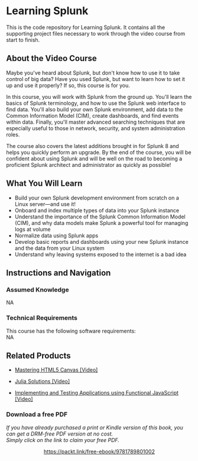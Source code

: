 ﻿# Learning Splunk
This is the code repository for Learning Splunk. It contains all the supporting project files necessary to work through the video course from start to finish.

## About the Video Course
	
Maybe you've heard about Splunk, but don't know how to use it to take control of big data? Have you used Splunk, but want to learn how to set it up and use it properly? If so, this course is for you.

In this course, you will work with Splunk from the ground up. You'll learn the basics of Splunk terminology, and how to use the Splunk web interface to find data. You'll also build your own Splunk environment, add data to the Common Information Model (CIM), create dashboards, and find events within data. Finally, you'll master advanced searching techniques that are especially useful to those in network, security, and system administration roles.

The course also covers the latest additions brought in for Splunk 8 and helps you quickly perform an upgrade. By the end of the course, you will be confident about using Splunk and will be well on the road to becoming a proficient Splunk architect and administrator as quickly as possible!

<H2>What You Will Learn</H2>
<DIV class=book-info-will-learn-text>
<UL>
<LI>Build your own Splunk development environment from scratch on a Linux server—and use it!
<LI>Onboard and index multiple types of data into your Splunk instance
<LI>Understand the importance of the Splunk Common Information Model (CIM), and why data models make Splunk a powerful tool for managing logs at volume
<LI>Normalize data using Splunk apps
<LI>Develop basic reports and dashboards using your new Splunk instance and the data from your Linux system
<LI>Understand why leaving systems exposed to the internet is a bad idea </LI></UL></DIV>

## Instructions and Navigation
### Assumed Knowledge
NA
### Technical Requirements
This course has the following software requirements:<br/>
NA

## Related Products
* [Mastering HTML5 Canvas [Video]]()

* [Julia Solutions [Video]]()

* [Implementing and Testing Applications using Functional JavaScript [Video]]()

### Download a free PDF

 <i>If you have already purchased a print or Kindle version of this book, you can get a DRM-free PDF version at no cost.<br>Simply click on the link to claim your free PDF.</i>
<p align="center"> <a href="https://packt.link/free-ebook/9781789801002">https://packt.link/free-ebook/9781789801002 </a> </p>